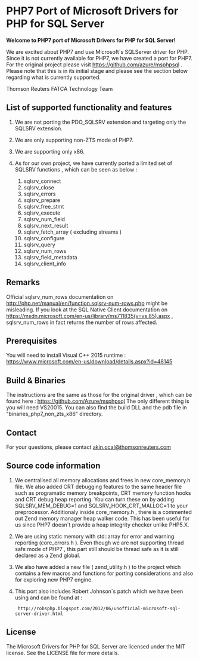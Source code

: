 # PHP7 Port of Microsoft Drivers for PHP for SQL Server

**Welcome to PHP7 port of Microsoft Drivers for PHP for SQL Server!**

We are excited about PHP7 and use Microsoft`s SQLServer driver for PHP. Since it is not currently available for PHP7, 
we have created a port for PHP7. For the original project please visit https://github.com/azure/msphpsql .
Please note that this is in its initial stage and please see the section below regarding what is currently supported.

Thomson Reuters FATCA Technology Team

## List of supported functionality and features

1. We are not porting the PDO_SQLSRV extension and targeting only the SQLSRV extension.

2. We are only supporting non-ZTS mode of PHP7.

3. We are supporting only x86.

4. As for our own project, we have currently ported a limited set of SQLSRV functions , which can be seen as below : 
				
    1. sqlsrv_connect
    2. sqlsrv_close
    3. sqlsrv_errors
    4. sqlsrv_prepare
    5. sqlsrv_free_stmt
    6. sqlsrv_execute
    7. sqlsrv_num_field
    8. sqlsrv_next_result
    9. sqlsrv_fetch_array ( excluding streams )
    10. sqlsrv_configure
    11. sqlsrv_query
    12. sqlsrv_num_rows
    13. sqlsrv_field_metadata
    14. sqlsrv_client_info
    
## Remarks

Official sqlsrv_num_rows documentation on http://php.net/manual/en/function.sqlsrv-num-rows.php might be misleading.
If you look at the SQL Native Client documentation on https://msdn.microsoft.com/en-us/library/ms711835(v=vs.85).aspx 
, sqlsrv_num_rows in fact returns the number of rows affected.

## Prerequisites 

You will need to install Visual C++ 2015 runtime :
https://www.microsoft.com/en-us/download/details.aspx?id=48145

## Build & Binaries

The instructions are the same as those for the original driver , which can be found here :
https://github.com/Azure/msphpsql
The only different thing is you will need VS20015. You can also find the build DLL and the pdb file
in "binaries_php7_non_zts_x86" directory.

## Contact
For your questions, please contact akin.ocal@thomsonreuters.com

## Source code information


1. We centralised all memory allocations and frees in new core_memory.h file. We also added CRT debugging features to the same header file such as programatic
   memory breakpoints, CRT memory function hooks and CRT debug heap reporting. You can turn these on by adding SQLSRV_MEM_DEBUG=1 and SQLSRV_HOOK_CRT_MALLOC=1 to your preprocessor.
   Additionaly inside core_memory.h , there is a commented out Zend memory manager heap walker code. This has been useful for us since PHP7 doesn`t provide a heap integrity
   checker unlike PHP5.X.

2. We are using static memory with std::array for error and warning reporting (core_errors.h ). Even though we are not supporting thread safe mode of PHP7 , this part still should be thread safe as it is still declared as a Zend global.

3. We also have added a new file ( zend_utility.h ) to the project which contains a few macros and functions for porting considerations and also for exploring new PHP7 engine.

4. This port also includes Robert Johnson`s patch which we have been using and can be found at :
	
		http://robsphp.blogspot.com/2012/06/unofficial-microsoft-sql-server-driver.html

## License

The Microsoft Drivers for PHP for SQL Server are licensed under the MIT license.  See the LICENSE file for more details.
